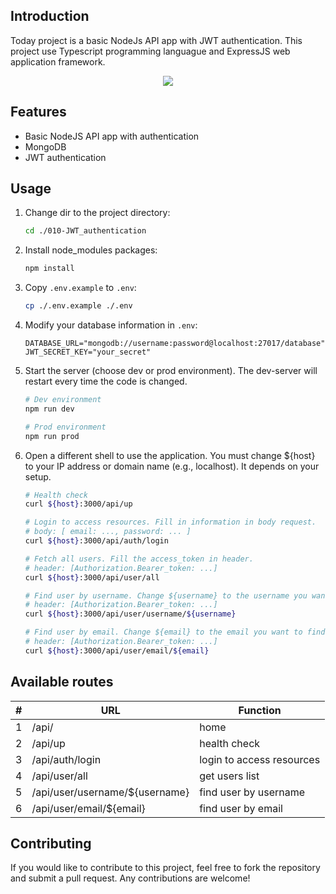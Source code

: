 ## Introduction
Today project is a basic NodeJs API app with JWT authentication. This project use Typescript programming languague and ExpressJS web application framework.

<p align="center">
  <a href="https://skillicons.dev">
    <img src="https://skillicons.dev/icons?i=nodejs,express,typescript,mongodb,prisma&perline=10"/>
  </a>
</p>


## Features
- Basic NodeJS API app with authentication
- MongoDB
- JWT authentication


## Usage
1.  Change dir to the project directory:
    ```bash
    cd ./010-JWT_authentication
    ```

2.  Install node_modules packages:
    ```bash
    npm install
    ```

3. Copy `.env.example` to `.env`:
    ```bash
    cp ./.env.example ./.env
    ```

4.  Modify your database information in `.env`:
    ```properties
    DATABASE_URL="mongodb://username:password@localhost:27017/database"
    JWT_SECRET_KEY="your_secret"
    ```

5.  Start the server (choose dev or prod environment). The dev-server will restart every time the code is changed.
    ```bash
    # Dev environment
    npm run dev

    # Prod environment
    npm run prod
    ```
    
6.  Open a different shell to use the application. You must change ${host} to your IP address or domain name (e.g., localhost). It depends on your setup.
    ```bash
    # Health check
    curl ${host}:3000/api/up

    # Login to access resources. Fill in information in body request.
    # body: [ email: ..., password: ... ]
    curl ${host}:3000/api/auth/login

    # Fetch all users. Fill the access_token in header.
    # header: [Authorization.Bearer_token: ...]
    curl ${host}:3000/api/user/all

    # Find user by username. Change ${username} to the username you want to find. 
    # header: [Authorization.Bearer_token: ...]
    curl ${host}:3000/api/user/username/${username}

    # Find user by email. Change ${email} to the email you want to find. 
    # header: [Authorization.Bearer_token: ...]
    curl ${host}:3000/api/user/email/${email}
    ```


## Available routes
<div align="center">
  <table>
    <thead>
      <tr>
        <th>#</th>
        <th>URL</th>
        <th>Function</th>
      </tr>
    </thead>
    <tbody>
      <tr>
        <td>1</td>
        <td>/api/</td>
        <td>home</td>
      </tr>
      <tr>
        <td>2</td>
        <td>/api/up</td>
        <td>health check</td>
      </tr>
      <tr>
        <td>3</td>
        <td>/api/auth/login</td>
        <td>login to access resources</td>
      </tr>  
      <tr>
        <td>4</td>
        <td>/api/user/all</td>
        <td>get users list</td>
      </tr>      
      <tr>
        <td>5</td>
        <td>/api/user/username/${username}</td>
        <td>find user by username</td>
      </tr>
      <tr>
        <td>6</td>
        <td>/api/user/email/${email}</td>
        <td>find user by email</td>
      </tr>
    </tbody>
  </table>
</div>


## Contributing
If you would like to contribute to this project, feel free to fork the repository and submit a pull request. Any contributions are welcome!